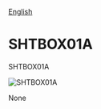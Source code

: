 
[English](./README.md)
<!--- module --->
# SHTBOX01A
<!--- Emodule --->

<!--- subtitle --->SHTBOX01A<!--- Esubtitle --->

![SHTBOX01A]()

<!--- description --->None<!--- Edescription --->
            